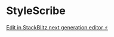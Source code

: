 # StyleScribe

[Edit in StackBlitz next generation editor ⚡️](https://stackblitz.com/~/github.com/AI-Kelly/StyleScribe)